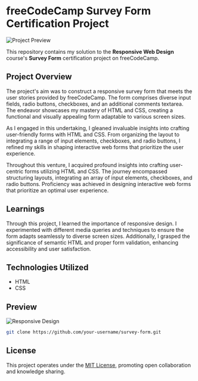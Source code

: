 # freeCodeCamp Survey Form Certification Project

![Project Preview](project-preview.png)

This repository contains my solution to the **Responsive Web Design** course's **Survey Form** certification project on freeCodeCamp.

## Project Overview

The project's aim was to construct a responsive survey form that meets the user stories provided by freeCodeCamp. The form comprises diverse input fields, radio buttons, checkboxes, and an additional comments textarea. The endeavor showcases my mastery of HTML and CSS, creating a functional and visually appealing form adaptable to various screen sizes.

As I engaged in this undertaking, I gleaned invaluable insights into crafting user-friendly forms with HTML and CSS. From organizing the layout to integrating a range of input elements, checkboxes, and radio buttons, I refined my skills in shaping interactive web forms that prioritize the user experience.

Throughout this venture, I acquired profound insights into crafting user-centric forms utilizing HTML and CSS. The journey encompassed structuring layouts, integrating an array of input elements, checkboxes, and radio buttons. Proficiency was achieved in designing interactive web forms that prioritize an optimal user experience.

## Learnings

Through this project, I learned the importance of responsive design. I experimented with different media queries and techniques to ensure the form adapts seamlessly to diverse screen sizes. Additionally, I grasped the significance of semantic HTML and proper form validation, enhancing accessibility and user satisfaction.

## Technologies Utilized

- HTML
- CSS

## Preview

![Responsive Design](responsive-design.png)

```bash
git clone https://github.com/your-username/survey-form.git
```

## License

This project operates under the [MIT License](LICENSE), promoting open collaboration and knowledge sharing.
